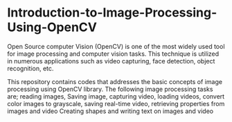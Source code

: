 # Introduction-to-Image-Processing-Using-OpenCV
 Open Source computer Vision (OpenCV) is one of the most widely used tool for image processing and computer vision tasks. This technique is utilized in numerous  applications such as video capturing, face  detection, object recognition, etc.  
 
 This repository contains codes that addresses the basic concepts of image processing using OpenCV library. The following image processing tasks are;
reading images, Saving image, capturing video, loading videos, convert color images to grayscale, saving real-time video, retrieving properties from images and video
Creating shapes and writing text on images and video
